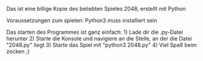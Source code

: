 Das ist eine billige Kopie des beliebten Spieles 2048, erstellt mit Python

Voraussetzungen zum spielen:
	Python3 muss installiert sein

Das starten des Programmes ist ganz einfach:
	1) Lade dir die .py-Datei herunter
	2) Starte die Konsole und navigiere an die Stelle, an der die Datei "2048.py" liegt
	3) Starte das Spiel mit "python3 2048.py"
	4) Viel Spaß beim zocken ;)
